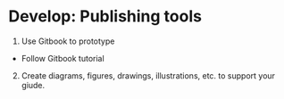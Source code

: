# Develop: Publishing tools

1. Use Gitbook to prototype
 - Follow Gitbook tutorial 
2. Create diagrams, figures, drawings, illustrations, etc. to support your giude.